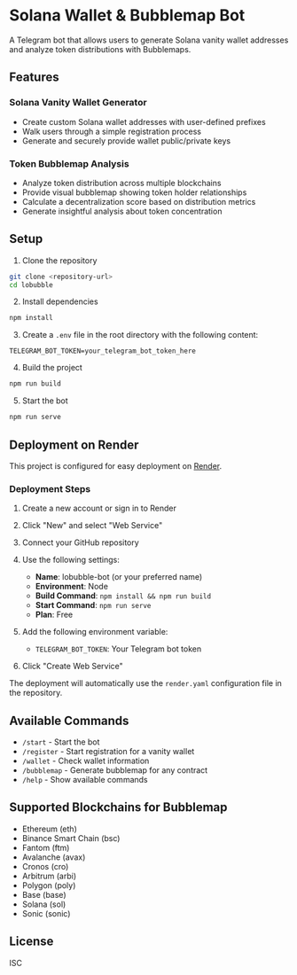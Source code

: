# Solana Wallet & Bubblemap Bot

A Telegram bot that allows users to generate Solana vanity wallet addresses and analyze token distributions with Bubblemaps.

## Features

### Solana Vanity Wallet Generator
- Create custom Solana wallet addresses with user-defined prefixes
- Walk users through a simple registration process
- Generate and securely provide wallet public/private keys

### Token Bubblemap Analysis
- Analyze token distribution across multiple blockchains
- Provide visual bubblemap showing token holder relationships
- Calculate a decentralization score based on distribution metrics
- Generate insightful analysis about token concentration

## Setup

1. Clone the repository
```bash
git clone <repository-url>
cd lobubble
```

2. Install dependencies
```bash
npm install
```

3. Create a `.env` file in the root directory with the following content:
```
TELEGRAM_BOT_TOKEN=your_telegram_bot_token_here
```

4. Build the project
```bash
npm run build
```

5. Start the bot
```bash
npm run serve
```

## Deployment on Render

This project is configured for easy deployment on [Render](https://render.com/).

### Deployment Steps

1. Create a new account or sign in to Render
2. Click "New" and select "Web Service"
3. Connect your GitHub repository
4. Use the following settings:
   - **Name**: lobubble-bot (or your preferred name)
   - **Environment**: Node
   - **Build Command**: `npm install && npm run build`
   - **Start Command**: `npm run serve`
   - **Plan**: Free

5. Add the following environment variable:
   - `TELEGRAM_BOT_TOKEN`: Your Telegram bot token

6. Click "Create Web Service"

The deployment will automatically use the `render.yaml` configuration file in the repository.

## Available Commands

- `/start` - Start the bot
- `/register` - Start registration for a vanity wallet
- `/wallet` - Check wallet information
- `/bubblemap` - Generate bubblemap for any contract
- `/help` - Show available commands

## Supported Blockchains for Bubblemap

- Ethereum (eth)
- Binance Smart Chain (bsc)
- Fantom (ftm)
- Avalanche (avax)
- Cronos (cro)
- Arbitrum (arbi)
- Polygon (poly)
- Base (base)
- Solana (sol)
- Sonic (sonic)

## License

ISC 